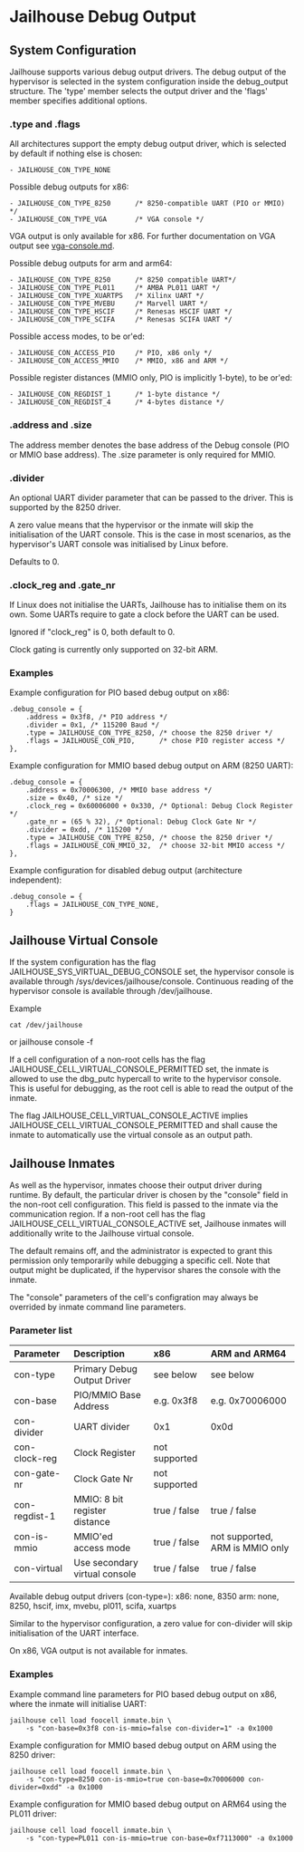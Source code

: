 Jailhouse Debug Output
======================

System Configuration
--------------------

Jailhouse supports various debug output drivers.  The debug output of the
hypervisor is selected in the system configuration inside the debug_output
structure.  The 'type' member selects the output driver and the 'flags' member
specifies additional options.

### .type and .flags
All architectures support the empty debug output driver, which is selected by
default if nothing else is chosen:

    - JAILHOUSE_CON_TYPE_NONE

Possible debug outputs for x86:

    - JAILHOUSE_CON_TYPE_8250      /* 8250-compatible UART (PIO or MMIO) */
    - JAILHOUSE_CON_TYPE_VGA       /* VGA console */

VGA output is only available for x86. For further documentation on VGA output
see [vga-console.md](vga-console.md).

Possible debug outputs for arm and arm64:

    - JAILHOUSE_CON_TYPE_8250      /* 8250 compatible UART*/
    - JAILHOUSE_CON_TYPE_PL011     /* AMBA PL011 UART */
    - JAILHOUSE_CON_TYPE_XUARTPS   /* Xilinx UART */
    - JAILHOUSE_CON_TYPE_MVEBU     /* Marvell UART */
    - JAILHOUSE_CON_TYPE_HSCIF     /* Renesas HSCIF UART */
    - JAILHOUSE_CON_TYPE_SCIFA     /* Renesas SCIFA UART */

Possible access modes, to be or'ed:

    - JAILHOUSE_CON_ACCESS_PIO     /* PIO, x86 only */
    - JAILHOUSE_CON_ACCESS_MMIO    /* MMIO, x86 and ARM */

Possible register distances (MMIO only, PIO is implicitly 1-byte), to be or'ed:

    - JAILHOUSE_CON_REGDIST_1      /* 1-byte distance */
    - JAILHOUSE_CON_REGDIST_4      /* 4-bytes distance */

### .address and .size
The address member denotes the base address of the Debug console (PIO or MMIO
base address). The .size parameter is only required for MMIO.

### .divider
An optional UART divider parameter that can be passed to the driver. This is
supported by the 8250 driver.

A zero value means that the hypervisor or the inmate will skip the
initialisation of the UART console.  This is the case in most scenarios, as the
hypervisor's UART console was initialised by Linux before.

Defaults to 0.

### .clock_reg and .gate_nr
If Linux does not initialise the UARTs, Jailhouse has to initialise them on
its own.  Some UARTs require to gate a clock before the UART can be used.

Ignored if "clock_reg" is 0, both default to 0.

Clock gating is currently only supported on 32-bit ARM.

### Examples
Example configuration for PIO based debug output on x86:

    .debug_console = {
        .address = 0x3f8, /* PIO address */
        .divider = 0x1, /* 115200 Baud */
        .type = JAILHOUSE_CON_TYPE_8250, /* choose the 8250 driver */
        .flags = JAILHOUSE_CON_PIO,      /* chose PIO register access */
    },

Example configuration for MMIO based debug output on ARM (8250 UART):

    .debug_console = {
        .address = 0x70006300, /* MMIO base address */
        .size = 0x40, /* size */
        .clock_reg = 0x60006000 + 0x330, /* Optional: Debug Clock Register */
        .gate_nr = (65 % 32), /* Optional: Debug Clock Gate Nr */
        .divider = 0xdd, /* 115200 */
        .type = JAILHOUSE_CON_TYPE_8250, /* choose the 8250 driver */
        .flags = JAILHOUSE_CON_MMIO_32,  /* choose 32-bit MMIO access */
    },

Example configuration for disabled debug output (architecture independent):

    .debug_console = {
        .flags = JAILHOUSE_CON_TYPE_NONE,
    }


Jailhouse Virtual Console
-------------------------

If the system configuration has the flag JAILHOUSE_SYS_VIRTUAL_DEBUG_CONSOLE
set, the hypervisor console is available through
/sys/devices/jailhouse/console.  Continuous reading of the hypervisor console
is available through /dev/jailhouse.

Example

    cat /dev/jailhouse
 or
    jailhouse console -f

If a cell configuration of a non-root cells has the flag
JAILHOUSE_CELL_VIRTUAL_CONSOLE_PERMITTED set, the inmate is allowed to use the
dbg_putc hypercall to write to the hypervisor console. This is useful for
debugging, as the root cell is able to read the output of the inmate.

The flag JAILHOUSE_CELL_VIRTUAL_CONSOLE_ACTIVE implies
JAILHOUSE_CELL_VIRTUAL_CONSOLE_PERMITTED and shall cause the inmate to
automatically use the virtual console as an output path.


Jailhouse Inmates
-----------------

As well as the hypervisor, inmates choose their output driver during runtime.
By default, the particular driver is chosen by the "console" field in the
non-root cell configuration. This field is passed to the inmate via the
communication region.  If a non-root cell has the flag
JAILHOUSE_CELL_VIRTUAL_CONSOLE_ACTIVE set, Jailhouse inmates will additionally
write to the Jailhouse virtual console.

The default remains off, and the administrator is expected to grant this
permission only temporarily while debugging a specific cell.  Note that output
might be duplicated, if the hypervisor shares the console with the inmate.

The "console" parameters of the cell's configration may always be overrided by
inmate command line parameters.

### Parameter list
| Parameter     | Description                   | x86                | ARM and ARM64                   |
|:--------------|:------------------------------|:-------------------|:--------------------------------|
| con-type      | Primary Debug Output Driver   | see below          | see below                       |
| con-base      | PIO/MMIO Base Address         | e.g. 0x3f8         | e.g. 0x70006000                 |
| con-divider   | UART divider                  | 0x1                | 0x0d                            |
| con-clock-reg | Clock Register                | not supported      |                                 |
| con-gate-nr   | Clock Gate Nr                 | not supported      |                                 |
| con-regdist-1 | MMIO: 8 bit register distance | true / false       | true / false                    |
| con-is-mmio   | MMIO'ed access mode           | true / false       | not supported, ARM is MMIO only |
| con-virtual   | Use secondary virtual console | true / false       | true / false                    |

Available debug output drivers (con-type=):
x86: none, 8350
arm: none, 8250, hscif, imx, mvebu, pl011, scifa, xuartps

Similar to the hypervisor configuration, a zero value for con-divider will skip
initialisation of the UART interface.

On x86, VGA output is not available for inmates.

### Examples
Example command line parameters for PIO based debug output on x86, where the
inmate will initialise UART:

    jailhouse cell load foocell inmate.bin \
        -s "con-base=0x3f8 con-is-mmio=false con-divider=1" -a 0x1000

Example configuration for MMIO based debug output on ARM using the 8250 driver:

    jailhouse cell load foocell inmate.bin \
        -s "con-type=8250 con-is-mmio=true con-base=0x70006000 con-divider=0xdd" -a 0x1000

Example configuration for MMIO based debug output on ARM64 using the PL011 driver:

    jailhouse cell load foocell inmate.bin \
        -s "con-type=PL011 con-is-mmio=true con-base=0xf7113000" -a 0x1000
